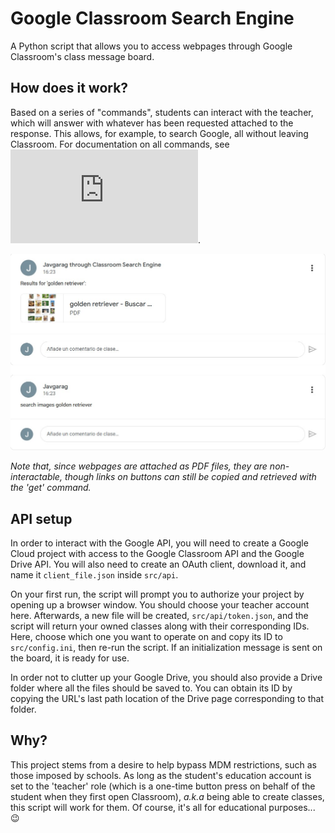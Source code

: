 # Google Classroom Search Engine
A Python script that allows you to access webpages through Google Classroom's class message board.

## How does it work?
Based on a series of "commands", students can interact with the teacher, which will answer with whatever has been requested attached to the response. This allows, for example, to search Google, all without leaving Classroom. For documentation on all commands, see ![src/messages/help.txt](https://github.com/Javgarag/gclassroom-search-engine/src/messages/help.txt).

![](https://raw.githubusercontent.com/Javgarag/gclassroom-search-engine/refs/heads/master/images/search.jpg)

*Note that, since webpages are attached as PDF files, they are non-interactable, though links on buttons can still be copied and retrieved with the 'get' command.*

## API setup
In order to interact with the Google API, you will need to create a Google Cloud project with access to the Google Classroom API and the Google Drive API. You will also need to create an OAuth client, download it, and name it `client_file.json` inside `src/api`. 

On your first run, the script will prompt you to authorize your project by opening up a browser window. You should choose your teacher account here. Afterwards, a new file will be created, `src/api/token.json`, and the script will return your owned classes along with their corresponding IDs. Here, choose which one you want to operate on and copy its ID to `src/config.ini`, then re-run the script. If an initialization message is sent on the board, it is ready for use.

In order not to clutter up your Google Drive, you should also provide a Drive folder where all the files should be saved to. You can obtain its ID by copying the URL's last path location of the Drive page corresponding to that folder.

## Why?
This project stems from a desire to help bypass MDM restrictions, such as those imposed by schools. As long as the student's education account is set to the 'teacher' role (which is a one-time button press on behalf of the student when they first open Classroom), *a.k.a* being able to create classes, this script will work for them. Of course, it's all for educational purposes... 😉
